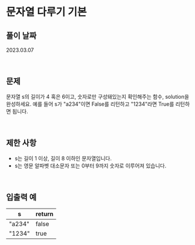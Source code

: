 # 문자열 다루기 기본

## 풀이 날짜
2023.03.07

<br />

## 문제
문자열 s의 길이가 4 혹은 6이고, 숫자로만 구성돼있는지 확인해주는 함수, solution을 완성하세요. 예를 들어 s가 "a234"이면 False를 리턴하고 "1234"라면 True를 리턴하면 됩니다.


<br />

## 제한 사항
- s는 길이 1 이상, 길이 8 이하인 문자열입니다.
- s는 영문 알파벳 대소문자 또는 0부터 9까지 숫자로 이루어져 있습니다.


<br />

## 입출력 예
| s | return |
| --- | --- |
| "a234" | false |
| "1234" | true |